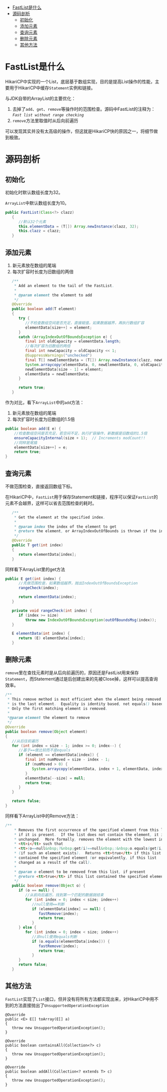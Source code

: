 - [FastList是什么](#fastlist是什么)
- [源码剖析](#源码剖析)
  - [初始化](#初始化)
  - [添加元素](#添加元素)
  - [查询元素](#查询元素)
  - [删除元素](#删除元素)
  - [其他方法](#其他方法)
  
# FastList是什么

HikariCP中实现的一个List，底层基于数组实现，目的是提高List操作的性能，主要用于HikariCP中缓存`Statement`实例和链接。

与JDK自带的ArrayList的主要优化：

1. 去掉了`add`、`get`、`remove`等操作时的范围检查。源码中FastList的注释为：*`Fast list without range checking`*
2. `remove`方法里取值时从后向前遍历

可以发现其实并没有太高级的操作，但这就是HikariCP快的原因之一，将细节做到极致。

# 源码剖析

## 初始化

初始化时默认数组长度为32。

`ArrayList`中默认数组长度为10。

```java
public FastList(Class<?> clazz)
   {
      //默认32个元素
      this.elementData = (T[]) Array.newInstance(clazz, 32);
      this.clazz = clazz;
   }
```

## 添加元素

1. 新元素放在数组的尾端
2. 每次扩容时长度为旧数组的两倍

```java
   /**
    * Add an element to the tail of the FastList.
    *
    * @param element the element to add
    */
   @Override
   public boolean add(T element)
   {
      try {
         //不检查数组空间是否充足，直接赋值，如果数据越界，再执行数组扩容
         elementData[size++] = element;
      }
      catch (ArrayIndexOutOfBoundsException e) {
         final int oldCapacity = elementData.length;
         //每次扩容为旧数组的两倍
         final int newCapacity = oldCapacity << 1;
         @SuppressWarnings("unchecked")
         final T[] newElementData = (T[]) Array.newInstance(clazz, newCapacity);
         System.arraycopy(elementData, 0, newElementData, 0, oldCapacity);
         newElementData[size - 1] = element;
         elementData = newElementData;
      }

      return true;
   }
```

作为对比，看下`ArrayList`中的`add`方法：

1. 新元素放在数组的尾端
2. 每次扩容时长度为旧数组的1.5倍

```java
public boolean add(E e) {
    //检查数组空间是否充足，若空间不足，执行扩容操作，新数据是旧数组的1.5倍
    ensureCapacityInternal(size + 1);  // Increments modCount!!
    //同样是尾插
    elementData[size++] = e;
    return true;
}
```

## 查询元素

不做范围检查，直接返回数组下标。

在HikariCP中，`FastList`用于保存Statement和链接，程序可以保证`FastList`的元素不会越界，这样可以省去范围检查的耗时。

```java
   /**
    * Get the element at the specified index.
    *
    * @param index the index of the element to get
    * @return the element, or ArrayIndexOutOfBounds is thrown if the index is invalid
    */
   @Override
   public T get(int index)
   {
      return elementData[index];
   }
```

同样看下ArrayList里的get方法

```java
public E get(int index) {
      //先做范围检查，如果数组越界，抛出IndexOutOfBoundsException
      rangeCheck(index);

      return elementData(index);
   }

   private void rangeCheck(int index) {
      if (index >= size)
         throw new IndexOutOfBoundsException(outOfBoundsMsg(index));
   }

   E elementData(int index) {
      return (E) elementData[index];
   }
```

## 删除元素

`remove`里在查找元素时是从后向前遍历的，原因还是FastList用来保存`Statement`，而Statement通过是后创建出来的先被Close掉，这样可以提高查询效率。

```java
/**
 * This remove method is most efficient when the element being removed
 * is the last element.  Equality is identity based, not equals() based.
 * Only the first matching element is removed.
 *
 *@param element the element to remove
 */
@Override
public boolean remove(Object element)
{
   //从后往前遍历
   for (int index = size - 1; index >= 0; index--) {
      //基于==做比较而不是equals
      if (element == elementData[index]) {
         final int numMoved = size - index - 1;
         if (numMoved > 0) {
            System.arraycopy(elementData, index + 1, elementData, index, numMoved);
         }
         elementData[--size] = null;
         return true;
      }
   }

   return false;
}
```

同样看下ArrayList中的Remove方法：

```java
/**
    * Removes the first occurrence of the specified element from this list,
    * if it is present.  If the list does not contain the element, it is
    * unchanged.  More formally, removes the element with the lowest index
    * <tt>i</tt> such that
    * <tt>(o==null&nbsp;?&nbsp;get(i)==null&nbsp;:&nbsp;o.equals(get(i)))</tt>
    * (if such an element exists).  Returns <tt>true</tt> if this list
    * contained the specified element (or equivalently, if this list
    * changed as a result of the call).
    *
    * @param o element to be removed from this list, if present
    * @return <tt>true</tt> if this list contained the specified element
    */
   public boolean remove(Object o) {
      if (o == null) {
         //从前向后遍历，找到第一个匹配的数据就结束
         for (int index = 0; index < size; index++)
            //null使用==判断
            if (elementData[index] == null) {
               fastRemove(index);
               return true;
            }
      } else {
         for (int index = 0; index < size; index++)
            //非null使用equals判断
            if (o.equals(elementData[index])) {
               fastRemove(index);
               return true;
            }
      }
      return false;
   }
```

## 其他方法

`FastList`实现了`List`接口，但并没有将所有方法都实现出来，对HikariCP中用不到的方法直接抛出了`UnsupportedOperationException`

```
@Override
public <E> E[] toArray(E[] a)
{
   throw new UnsupportedOperationException();
}

@Override
public boolean containsAll(Collection<?> c)
{
   throw new UnsupportedOperationException();
}

@Override
public boolean addAll(Collection<? extends T> c)
{
   throw new UnsupportedOperationException();
}
```